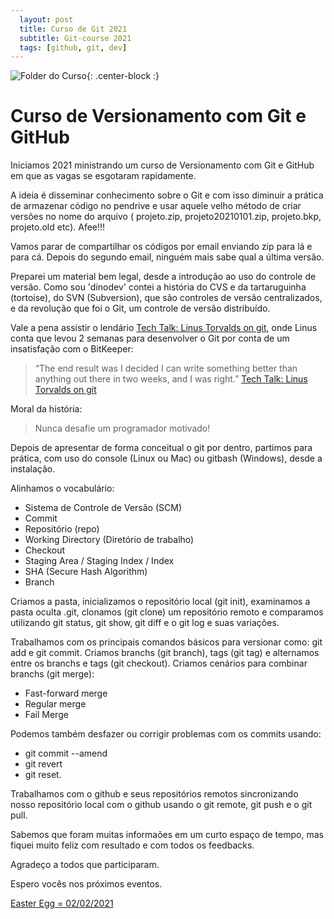 ```yaml
---
  layout: post
  title: Curso de Git 2021
  subtitle: Git-course 2021
  tags: [github, git, dev]
---
```


![Folder do Curso](https://mariojp.com.br/img/git-curso.jpeg){: .center-block :}

#  Curso de Versionamento com Git e GitHub

Iniciamos 2021 ministrando um curso de Versionamento com Git e GitHub em que as vagas se esgotaram rapidamente.

A ideia é disseminar conhecimento sobre o Git e com isso diminuir a prática de armazenar 
código no pendrive e usar aquele velho método de criar versões no nome do arquivo ( projeto.zip, projeto20210101.zip, projeto.bkp, 
projeto.old etc). Afee!!! 

Vamos parar de compartilhar os códigos por email enviando zip para lá e para cá.
Depois do segundo email, ninguém mais sabe qual a última versão.

Preparei um material bem legal, desde a introdução ao uso do controle de versão.
Como sou 'dinodev' contei a história do CVS e da tartaruguinha (tortoise), do 
SVN (Subversion), que são controles de versão centralizados, e da revolução 
que foi o Git, um controle de versão distribuído.

Vale a pena assistir o lendário [Tech Talk: Linus Torvalds on git](https://www.youtube.com/watch?v=4XpnKHJAok8), 
onde Linus conta que levou 2 semanas para desenvolver o Git por conta de um insatisfação com o BitKeeper:

>“The end result was I decided I can write something better than anything out there in two weeks, and I was right.” 
>[Tech Talk: Linus Torvalds on git](https://www.youtube.com/watch?v=4XpnKHJAok8)


Moral da história:
> Nunca desafie um programador motivado!

Depois de apresentar de forma conceitual o git por dentro, partimos 
para prática, com uso do console (Linux ou Mac) ou gitbash (Windows), desde a instalação.

Alinhamos o vocabulário:
- Sistema de Controle de Versão (SCM)
- Commit
- Repositório (repo)
- Working Directory (Diretório de trabalho)
- Checkout
- Staging Area / Staging Index / Index
- SHA (Secure Hash Algorithm)
- Branch

Criamos a pasta, inicializamos o repositório local (git init),
examinamos a pasta oculta .git, clonamos (git clone) um repositório remoto 
e comparamos utilizando git status, git show, git diff e o git log e suas variações.

Trabalhamos com os principais comandos básicos para versionar como: git add e git commit.
Criamos branchs (git branch), tags (git tag) e alternamos entre os branchs e tags (git checkout). 
Criamos cenários para combinar branchs (git merge):

- Fast-forward merge
- Regular merge
- Fail Merge 

Podemos também desfazer ou corrigir problemas com os commits usando:
- git commit --amend
- git revert 
- git reset.

Trabalhamos com o github e seus repositórios remotos sincronizando nosso repositório local com o github usando o git remote, git push e o git pull.

Sabemos que foram muitas informaões em um curto espaço de tempo, mas fiquei muito feliz com resultado e com todos os feedbacks.

Agradeço a todos que participaram.

Espero vocês nos próximos eventos. 

[Easter Egg = 02/02/2021](https://www.sympla.com.br/git-e-github__1116698)


